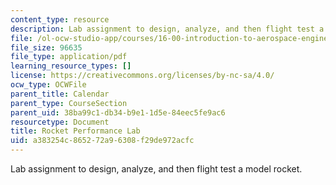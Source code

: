 ```yaml
---
content_type: resource
description: Lab assignment to design, analyze, and then flight test a model rocket.
file: /ol-ocw-studio-app/courses/16-00-introduction-to-aerospace-engineering-and-design-spring-2003/a383254c865272a96308f29de972acfc_RocketLab2003.pdf
file_size: 96635
file_type: application/pdf
learning_resource_types: []
license: https://creativecommons.org/licenses/by-nc-sa/4.0/
ocw_type: OCWFile
parent_title: Calendar
parent_type: CourseSection
parent_uid: 38ba99c1-db34-b9e1-1d5e-84eec5fe9ac6
resourcetype: Document
title: Rocket Performance Lab
uid: a383254c-8652-72a9-6308-f29de972acfc
---
```

Lab assignment to design, analyze, and then flight test a model rocket.